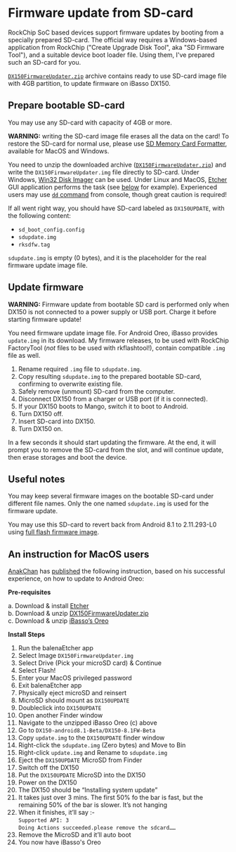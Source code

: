 # Firmware update from SD-card

RockChip SoC based devices support firmware updates by booting from a specially prepared SD-card. The official way requires a Windows-based application from RockChip ("Create Upgrade Disk Tool", aka "SD Firmware Tool"), and a suitable device boot loader file. Using them, I've prepared such an SD-card for you.

[`DX150FirmwareUpdater.zip`](https://github.com/Lurker00/DX150-Firmware-Add-on/releases/download/DX150FirmwareUpdater/DX150FirmwareUpdater.zip) archive contains ready to use SD-card image file with 4GB partition, to update firmware on iBasso DX150.

## Prepare bootable SD-card
You may use any SD-card with capacity of 4GB or more.

**WARNING:** writing the SD-card image file erases all the data on the card! To restore the SD-card for normal use, please use [SD Memory Card Formatter](https://www.sdcard.org/downloads/formatter_4/), available for MacOS and Windows.

You need to unzip the downloaded archive ([`DX150FirmwareUpdater.zip`](https://github.com/Lurker00/DX150-Firmware-Add-on/releases/download/DX150FirmwareUpdater/DX150FirmwareUpdater.zip)) and write the `DX150FirmwareUpdater.img` file directly to SD-card. Under Windows, [Win32 Disk Imager](https://sourceforge.net/projects/win32diskimager/) can be used. Under Linux and MacOS, [Etcher](https://en.wikipedia.org/wiki/Etcher_(software)) GUI application performs the task (see [below](#an-instruction-for-macos-users) for example). Experienced users may use [`dd` command](https://en.wikipedia.org/wiki/Dd_(Unix)) from console, though great caution is required!

If all went right way, you should have SD-card labeled as `DX150UPDATE`, with the following content:
* `sd_boot_config.config`
* `sdupdate.img`
* `rksdfw.tag`

`sdupdate.img` is empty (0 bytes), and it is the placeholder for the real firmware update image file.

## Update firmware

**WARNING:** Firmware update from bootable SD card is performed only when DX150 is not connected to a power supply or USB port. Charge it before starting firmware update!

You need firmware update image file. For Android Oreo, iBasso provides `update.img` in its download. My firmware releases, to be used with RockChip FactoryTool (*not* files to be used with rkflashtool!), contain compatible `.img` file as well.

1. Rename required `.img` file to `sdupdate.img`.
2. Copy resulting `sdupdate.img` to the prepared bootable SD-card, confirming to overwrite existing file.
3. Safely remove (unmount) SD-card from the computer.
4. Disconnect DX150 from a charger or USB port (if it is connected).
5. If your DX150 boots to Mango, switch it to boot to Android.
6. Turn DX150 off.
7. Insert SD-card into DX150.
8. Turn DX150 on.

In a few seconds it should start updating the firmware. At the end, it will prompt you to remove the SD-card from the slot, and will continue update, then erase storages and boot the device.

## Useful notes

You may keep several firmware images on the bootable SD-card under different file names. Only the one named `sdupdate.img` is used for the firmware update.

You may use this SD-card to revert back from Android 8.1 to 2.11.293-L0 using [full flash firmware image](https://github.com/Lurker00/DX150-firmware/releases/download/v2.11.293/DX150FirmwareV2.11.293-L0-fullflash.zip).

## An instruction for MacOS users

[AnakChan](https://www.head-fi.org/members/anakchan.194497/) has [published](https://www.head-fi.org/threads/791531/page-1266#post-14613722) the following instruction, based on his successful experience, on how to update to Android Oreo:

**Pre-requisites**

a. Download & install [Etcher](https://en.wikipedia.org/wiki/Etcher_(software))<br />
b. Download & unzip [DX150FirmwareUpdater.zip](https://github.com/Lurker00/DX150-Firmware-Add-on/releases/download/DX150FirmwareUpdater/DX150FirmwareUpdater.zip)<br />
c. Download & unzip [iBasso’s Oreo](http://ibasso.com/down.php)<br />

**Install Steps**
1. Run the balenaEtcher app
1. Select Image `DX150FirmwareUpdater.img`
1. Select Drive (Pick your microSD card) & Continue
1. Select Flash!
1. Enter your MacOS privileged password
1. Exit balenaEtcher app
1. Physically eject microSD and reinsert
1. MicroSD should mount as `DX150UPDATE`
1. Doubleclick into `DX150UPDATE`
1. Open another Finder window
1. Navigate to the unzipped iBasso Oreo (c) above
1. Go to `DX150-android8.1-Beta/DX150-8.1FW-Beta`
1. Copy `update.img` to the `DX150UPDATE` finder window
1. Right-click the `sdupdate.img` (Zero bytes) and Move to Bin
1. Right-click `update.img` and Rename to `sdupdate.img`
1. Eject the `DX150UPDATE` MicroSD from Finder
1. Switch off the DX150
1. Put the `DX150UPDATE` MicroSD into the DX150
1. Power on the DX150
1. The DX150 should be “Installing system update”
1. It takes just over 3 mins. The first 50% fo the bar is fast, but the remaining 50% of the bar is slower. It’s not hanging
1. When it finishes, it’ll say :-<br />
    `Supported API: 3`<br />
    `Doing Actions succeeded.please remove the sdcard……`<br />
1. Remove the MicroSD and it’ll auto boot
1. You now have iBasso's Oreo
